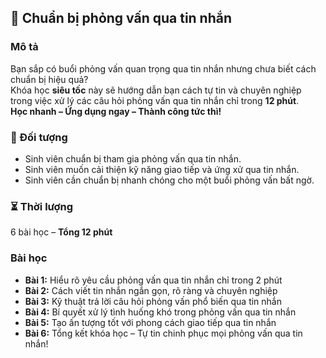 ## 📌 Chuẩn bị phỏng vấn qua tin nhắn

### Mô tả  
Bạn sắp có buổi phỏng vấn quan trọng qua tin nhắn nhưng chưa biết cách chuẩn bị hiệu quả?  
Khóa học **siêu tốc** này sẽ hướng dẫn bạn cách tự tin và chuyên nghiệp trong việc xử lý các câu hỏi phỏng vấn qua tin nhắn chỉ trong **12 phút**.  
**Học nhanh – Ứng dụng ngay – Thành công tức thì!**

### 🎯 Đối tượng  
- Sinh viên chuẩn bị tham gia phỏng vấn qua tin nhắn.  
- Sinh viên muốn cải thiện kỹ năng giao tiếp và ứng xử qua tin nhắn.  
- Sinh viên cần chuẩn bị nhanh chóng cho một buổi phỏng vấn bất ngờ.  

### ⏳ Thời lượng  
6 bài học – **Tổng 12 phút**  

### Bài học  
- **Bài 1:** Hiểu rõ yêu cầu phỏng vấn qua tin nhắn chỉ trong 2 phút  
- **Bài 2:** Cách viết tin nhắn ngắn gọn, rõ ràng và chuyên nghiệp  
- **Bài 3:** Kỹ thuật trả lời câu hỏi phỏng vấn phổ biến qua tin nhắn  
- **Bài 4:** Bí quyết xử lý tình huống khó trong phỏng vấn qua tin nhắn  
- **Bài 5:** Tạo ấn tượng tốt với phong cách giao tiếp qua tin nhắn  
- **Bài 6:** Tổng kết khóa học – Tự tin chinh phục mọi phỏng vấn qua tin nhắn!